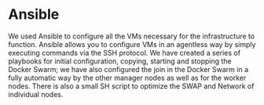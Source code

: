 # Ansible
We used Ansible to configure all the VMs necessary for the infrastructure to function. Ansible allows you to configure VMs in an agentless way by simply executing commands via the SSH protocol. We have created a series of playbooks for initial configuration, copying, starting and stopping the Docker Swarm; we have also configured the join in the Docker Swarm in a fully automatic way by the other manager nodes as well as for the worker nodes. There is also a small SH script to optimize the SWAP and Network of individual nodes.
